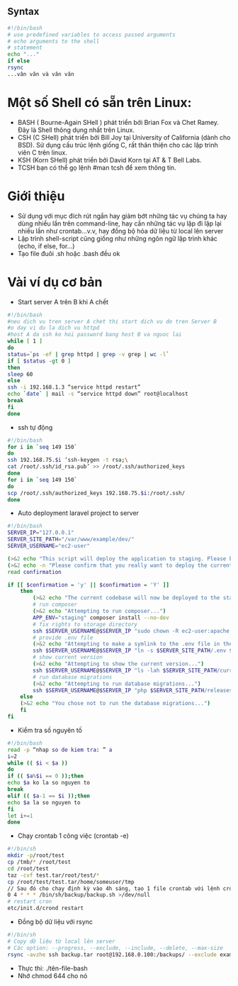 ## Syntax

```sh
#!/bin/bash
# use predefined variables to access passed arguments
# echo arguments to the shell
# statement
echo "..."
if else
rsync 
...vân vân và vân vân

```

# Một số Shell có sẵn trên Linux:
- BASH ( Bourne-Again SHell ) phát triển bởi Brian Fox và Chet Ramey. Đây là Shell thông dụng nhất trên Linux.
- CSH (C SHell) phát triển bởi Bill Joy tại University of California (dành cho BSD). Sử dụng cấu trúc lệnh giống C, rất thân thiện cho các lập trình viên C trên linux.
- KSH (Korn SHell) phát triển bởi David Korn tại AT & T Bell Labs.
- TCSH bạn có thể gọ lệnh #man tcsh để xem thông tin.

# Giới thiệu
- Sử dụng với mục đích rút ngắn hay giảm bớt những tác vụ chúng ta hay dùng nhiều lần trên command-line, hay cần những tác vụ lặp đi lặp lại nhiều lần như crontab...v.v, hay đồng bộ hóa dữ liệu từ local lên server
- Lập trình shell-script cũng giống như những ngôn ngữ lập trình khác (echo, if else, for...)
- Tạo file đuôi .sh hoặc .bash đều ok

# Vài ví dụ cơ bản
- Start server A trên B khi A chết
```sh
#!/bin/bash
#neu dich vu tren server A chet thi start dich vu do tren Server B
#o day vi du la dich vu httpd
#host A da ssh ko hoi password bang host B va nguoc lai
while [ 1 ]
do
status=`ps -ef | grep httpd | grep -v grep | wc -l`
if [ $status -gt 0 ]
then
sleep 60
else
ssh -i 192.168.1.3 “service httpd restart”
echo `date` | mail -s “service httpd down” root@localhost
break
fi
done
```

- ssh tự động
```sh
#!/bin/bash
for i in `seq 149 150`
do
ssh 192.168.75.$i ‘ssh-keygen -t rsa;\
cat /root/.ssh/id_rsa.pub’ >> /root/.ssh/authorized_keys
done
for i in `seq 149 150`
do
scp /root/.ssh/authorized_keys 192.168.75.$i:/root/.ssh/
done
```

- Auto deployment laravel project to server
```sh
#!/bin/bash
SERVER_IP="127.0.0.1"
SERVER_SITE_PATH="/var/www/example/dev/"
SERVER_USERNAME="ec2-user"

(>&2 echo "This script will deploy the application to staging. Please be mindful while doing this!")
(>&2 echo -n "Please confirm that you really want to deploy the current codebase to staging [y/N]: ")
read confirmation

if [[ $confirmation = 'y' || $confirmation = 'Y' ]]
    then
        (>&2 echo "The current codebase will now be deployed to the staging environment!")
    	# run composer
     	(>&2 echo "Attempting to run composer...")
     	APP_ENV="staging" composer install --no-dev
     	# fix rights to storage directory
     	ssh $SERVER_USERNAME@$SERVER_IP "sudo chown -R ec2-user:apache $SERVER_SITE_PATH/releases/$DIRECTORY_NAME"
     	# provide .env file
     	(>&2 echo "Attempting to make a symlink to the .env file in the project directory...")
     	ssh $SERVER_USERNAME@$SERVER_IP "ln -s $SERVER_SITE_PATH/.env $SERVER_SITE_PATH/releases/$DIRECTORY_NAME/.env"
     	# show current version
     	(>&2 echo "Attempting to show the current version...")
     	ssh $SERVER_USERNAME@$SERVER_IP "ls -lah $SERVER_SITE_PATH/current"
     	# run database migrations
     	(>&2 echo "Attempting to run database migrations...")
     	ssh $SERVER_USERNAME@$SERVER_IP "php $SERVER_SITE_PATH/releases/$DIRECTORY_NAME/artisan migrate --env=staging"
    else
	(>&2 echo "You chose not to run the database migrations...")
    fi
fi
```

- Kiểm tra số nguyên tố
```sh
#!/bin/bash
read -p “nhap so de kiem tra: ” a
i=2
while (( $i < $a ))
do
if (( $a%$i == 0 ));then
echo $a ko la so nguyen to
break
elif (( $a-1 == $i ));then
echo $a la so nguyen to
fi
let i+=1
done
```

- Chạy crontab 1 công việc (crontab -e)
```sh
#!/bin/sh
mkdir -p/root/test
cp /tmb/* /root/test
cd /root/test
taz -cvf test.tar/root/test/*
cp /root/test/test.tar/home/someuser/tmp
// Sau đó cho chạy định kỳ vào 4h sáng, tạo 1 file crontab với lệnh crontab -e rồi paste lệnh dưới vào
0 4 * * * /bin/sh/backup/backup.sh >/dev/null
# restart cron
etc/init.d/crond restart
```

- Đồng bộ dữ liệu với rsync
```sh
#!/bin/sh
# Copy dữ liệu từ local lên server
# Các option: --progress, --exclude, --include, --delete, --max-size
rsync -avzhe ssh backup.tar root@192.168.0.100:/backups/ --exclude example.txt
```
- Thực thi: ./tên-file-bash
- Nhớ chmod 644 cho nó

